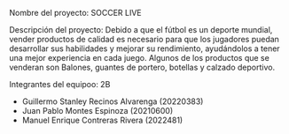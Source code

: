 Nombre del proyecto:
SOCCER LIVE

Descripción del proyecto:
Debido a que el fútbol es un deporte mundial, vender productos de calidad es necesario para que los jugadores puedan desarrollar sus habilidades y mejorar su rendimiento, ayudándolos a tener una mejor experiencia en cada juego. 
Algunos de los productos que se venderan son Balones, guantes de portero, botellas y calzado deportivo.

Integrantes del equipoo:
2B
- Guillermo Stanley Recinos Alvarenga (20220383)
- Juan Pablo Montes Espinoza (20210600)
- Manuel Enrique Contreras Rivera (2022481)
